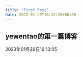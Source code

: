 ```yaml
---
title: "First Post"
date: 2023-01-29T16:12:39+08:00
---
```


## yewentao的第一篇博客

2023年01月29日16:13:05
